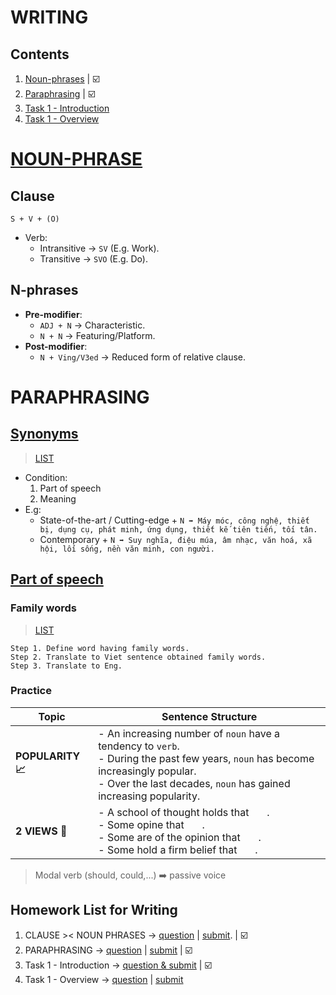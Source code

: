 # WRITING
## Contents
1. [Noun-phrases](https://github.com/S-ROLL/notebook.language/blob/main/BASIC%20IELTS_29/Writing/noun_phrases.md) | ☑️
2. [Paraphrasing](https://github.com/S-ROLL/notebook.language/blob/main/BASIC%20IELTS_29/Writing/paraphrasing.md) | ☑️
3. [Task 1 - Introduction](https://github.com/S-ROLL/notebook.language/blob/main/BASIC%20IELTS_29/Writing/task_1_introdction.md)
4. [Task 1 - Overview](https://github.com/S-ROLL/notebook.language/blob/main/BASIC%20IELTS_29/Writing/task1_overview.md)
# [NOUN-PHRASE](https://drive.google.com/file/d/1hFla4O43XDYaepxJJdfvFVZpj-z-RuCP/view?usp=share_link)
## Clause
``S + V + (O)``
- Verb:
  - Intransitive $\rightarrow$ ``SV`` (E.g. Work).
  - Transitive $\rightarrow$ ``SVO`` (E.g. Do).
## N-phrases
- **Pre-modifier**:
  - ``ADJ + N`` $\rightarrow$ Characteristic.
  - ``N + N`` $\rightarrow$ Featuring/Platform.
- **Post-modifier**:
  - ``N + Ving/V3ed`` $\rightarrow$ Reduced form of relative clause.
# PARAPHRASING
## [Synonyms](https://drive.google.com/file/d/19fpYMYGx4oHvwHEQSae993mCM-Fm_u6l/view?usp=share_link)
> [LIST](https://github.com/S-ROLL/notebook.language/blob/main/BASIC%20IELTS_29/Writing/synonyms%20list.md)
- Condition:
  1. Part of speech
  2. Meaning
- E.g:
  - State-of-the-art / Cutting-edge + ``N ➡️ Máy móc, công nghệ, thiết bị, dụng cụ, phát minh, ứng dụng, thiết kế tiên tiến, tối tân.``
  - Contemporary + ``N ➡️ Suy nghĩa, điệu múa, âm nhạc, văn hoá, xã hội, lối sống, nền văn minh, con người.``
## [Part of speech](https://drive.google.com/file/d/1R0SGNaW0gKsVCbLt2dn8Qg8IcEC8FABM/view?usp=sharing)
### Family words
> [LIST](https://github.com/S-ROLL/notebook.language/blob/main/BASIC%20IELTS_29/Writing/family%20words.md)

```
Step 1. Define word having family words.
Step 2. Translate to Viet sentence obtained family words.
Step 3. Translate to Eng.
```
### Practice
| Topic | Sentence Structure |
| ----------- | ----------- |
| **POPULARITY 📈** | - An increasing number of ``noun`` have a tendency to ``verb``. <br/> - During the past few years, ``noun`` has become increasingly popular. <br/> - Over the last decades, ``noun`` has gained increasing popularity. |
| **2 VIEWS 👀** | - A school of thought holds that ``   ``. <br/> - Some opine that ``   ``. <br/> - Some are of the opinion that ``   ``. <br/> - Some hold a firm belief that ``   ``. |

> Modal verb (should, could,...) ➡️ passive voice
## Homework List for Writing
1. CLAUSE >< NOUN PHRASES -> [question](https://docs.google.com/document/d/1sRWTcHq9LRnLnzLJJFUg1jIeljRy_zCClPn2n7MHSiw/edit?fbclid=IwZXh0bgNhZW0CMTAAAR19ktFYflJIaQ_eCbIQ3eSdiiRKlqhvoHhpHStg8cBSY0FaQyyCDQif_YY_aem_Ivqhpe_YccpR4ldQxy3yyg) | [submit](https://drive.google.com/drive/folders/1FsEYnPz-B7ZkyCrj9aJFGhys8NikXQxC?fbclid=IwZXh0bgNhZW0CMTAAAR383kKVTTygF1ebtj8mo0AkxGrnFqCL4N6pmI1qJS3ZB4tdShqRzDhqIXc_aem_Gl5p3fHtebFKfcDtBgwejA). | ☑️
2. PARAPHRASING -> [question](https://docs.google.com/document/d/1t5sB8szlP9clfBvV_9uFUy4w3VthnatVVS5TpfqUXqk/edit?fbclid=IwZXh0bgNhZW0CMTAAAR1yuSrPZeeEJZ5CNSEZXEGVpu0nC29ii4Ad5KVIGrz0I04VGIz4NSzeXhs_aem_WwSctkv-CTBJ35W9jQcwxg#heading=h.dgmf7z737zlx) | [submit](https://drive.google.com/drive/folders/1qicMFGO6dSxFBjknb5VUPJiYr1_uoJaW?fbclid=IwZXh0bgNhZW0CMTAAAR07GI5EOvDWLyg55cfwHyheFLorbDeGMgbG-kBuC71IcpGPK8I3-YRfuyw_aem_KlEzyUdftE7Q2Iz5OwgFFg) | ☑️
3. Task 1 - Introduction -> [question & submit](https://drive.google.com/drive/folders/1AOLlz6mEvnoohnCSrz15_ODhmVBqUXNh?fbclid=IwZXh0bgNhZW0CMTAAAR1ma2K1r_J-4tCIqrY3V6VHFMKlHFU_J3LWrSxkSAxDqsdDvav6H3WSGt8_aem_ebCf4q_iyV8FI3W9w-uxsw) | ☑️
4. Task 1 - Overview -> [question](https://docs.google.com/document/d/1ZpACt8oEkXEKIxlqSCc61LLJANDOszVAdyASC6XE97M/edit?fbclid=IwZXh0bgNhZW0CMTAAAR3PExno_V4qYGpBc6JeMCncriM3-PuXnOyVwo-6xMdo2l1T-EoLQddWfaI_aem_lPEapdENNbww_7cCynSYlA) | [submit](https://drive.google.com/drive/folders/1BnflgM8mA1SxlwjLa6WitkgSqJ_ti0OY?fbclid=IwZXh0bgNhZW0CMTAAAR0yKnErSHRTJD4jktiN1zDAfrI2-uxMFtyT3PcaG8-4SOU1urQcc2Yjonk_aem_EKH6VO-Cf8P44ZrDqFkdRw)
